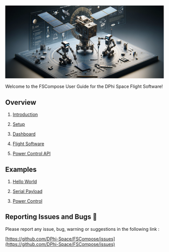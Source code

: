![Alt text](logo.png)

Welcome to the FSCompose User Guide for the DPhi Space Flight Software!

## Overview
1.  [Introduction](./1.Introduction/README.md)

2.  [Setup](./2.Setup/README.md)

3.  [Dashboard](./3.GroundSegment/README.md)

4.  [Flight Software](./4.FS/README.md)

5.  [Power Control API](./5.Apps/README.md)  



## Examples
1.  [Hello World](./6.Examples/Hello-World/README.md)

2.  [Serial Payload](./6.Examples/Serial/README.md)

3.  [Power Control](./6.Examples/PowerControl/README.md)

## Reporting Issues and Bugs 🐛
Please report any issue, bug, warning or suggestions in the following link : 

[https://github.com/DPhi-Space/FSCompose/issues](https://github.com/DPhi-Space/FSCompose/issues)